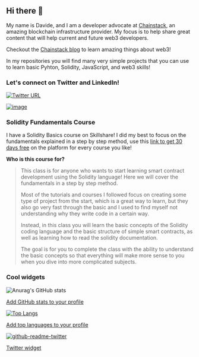 ## Hi there 👋
My name is Davide, and I am a developer advocate at [Chainstack](chainstack.com), an amazing blockchain infrastructure provider. My focus is to help share great content that will help current and future web3 developers.

Checkout the [Chainstack blog](https://chainstack.com/blog/) to learn amazing things about web3!

In my repositories you will find many very simple projects that you can use to learn basic Pyhton, Solidity, JavaScript, and web3 skills!

### Let's connect on Twitter and LinkedIn!

[![Twitter URL](https://img.shields.io/twitter/url/https/twitter.com/dave_dvde.svg?style=social&label=Follow%20%40dave_dvde)](https://twitter.com/dave_dvde)

[![image](https://img.shields.io/badge/LinkedIn-0077B5?style=for-the-badge&logo=linkedin&logoColor=white)](https://www.linkedin.com/in/davide-zambiasi/)

### Solidity Fundamentals Course
I have a Solidity Basics course on Skillshare! I did my best to focus on the fundamentals explained in a step by step method, use this [link to get 30 days free](https://skl.sh/3rvxBpe) on the platform for every course you like! 

**Who is this course for?**

> This class is for anyone who wants to start learning smart contract development using the Solidity language! Here we will cover the fundamentals in a step by step method.
>
>Most of the tutorials and courses I followed focus on creating some type of project from the start, which is a great way to learn, but they also go very fast through the basic and I used to find myself not understanding why they write code in a certain way. 
>
>Instead, in this class you will learn the basic concepts of the Solidity coding language and the basic structure of simple smart contracts, as well as learning how to read the solidity documentation.
>
>The goal is for you to complete the class with the ability to understand the basic concepts so that everything will make more sense to you when you dive into more complicated subjects.

### Cool widgets

![Anurag's GitHub stats](https://github-readme-stats.vercel.app/api?username=soos3d&show_icons=true&theme=gruvbox)

[Add GitHub stats to your profile](https://github.com/anuraghazra/github-readme-stats#themes)

[![Top Langs](https://github-readme-stats.vercel.app/api/top-langs/?username=soos3d&layout=compact&theme=gruvbox)](https://github.com/anuraghazra/github-readme-stats)

[Add top languages to your profile](https://github.com/anuraghazra/github-readme-stats#themes)

[![github-readme-twitter](https://github-readme-twitter.gazf.vercel.app/api?id=dave_dvde)](https://github.com/gazf/github-readme-twitter)

[Twitter widget](https://github.com/gazf/github-readme-twitter)
